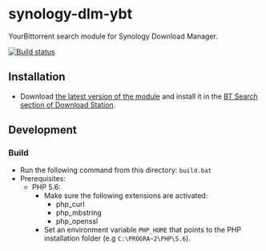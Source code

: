 # synology-dlm-ybt
YourBittorrent search module for Synology Download Manager.

[![Build status](https://travis-ci.org/mcartoixa/synology-dlm-ybt.svg?branch=master)](https://travis-ci.org/mcartoixa/synology-dlm-ybt)
## Installation
- Download [the latest version of the module](https://github.com/mcartoixa/synology-dlm-ybt/releases/latest) and install it in the [BT Search section of Download Station](https://www.synology.com/en-global/knowledgebase/DSM/help/DownloadStation/download_setup#torrent).

## Development
### Build

- Run the following command from this directory: `build.bat`
- Prerequisites:
    * PHP 5.6:
        + Make sure the following extensions are activated:
            - php_curl
            - php_mbstring
            - php_openssl
        + Set an environment variable `PHP_HOME` that points to the PHP installation folder (e.g `C:\PROGRA~2\PHP\5.6`).